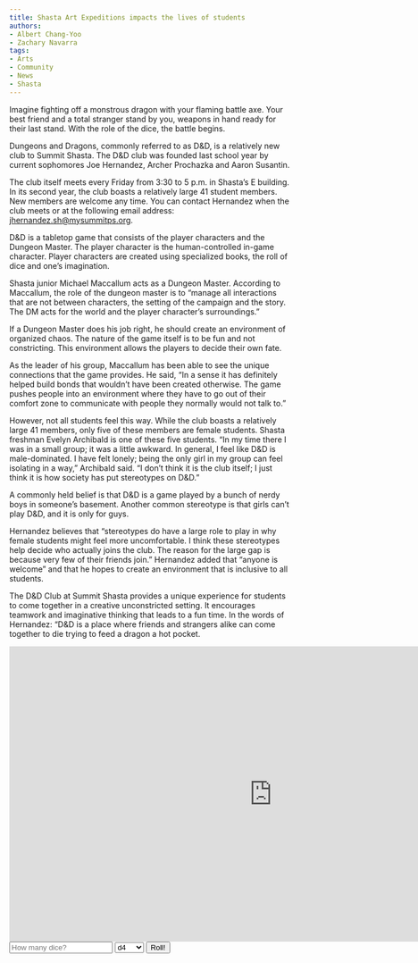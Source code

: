 ```yaml
---
title: Shasta Art Expeditions impacts the lives of students
authors:
- Albert Chang-Yoo 
- Zachary Navarra
tags:
- Arts
- Community
- News
- Shasta
---
```

Imagine fighting off a monstrous dragon with your flaming battle axe. Your best friend and a total stranger stand by you, weapons in hand ready for their last stand. With the role of the dice, the battle begins.

Dungeons and Dragons, commonly referred to as D&D, is a relatively new club to Summit Shasta. The D&D club was founded last school year by current sophomores Joe Hernandez, Archer Prochazka and Aaron Susantin.

The club itself meets every Friday from 3:30 to 5 p.m. in Shasta’s E building. In its second year, the club boasts a relatively large 41 student members. New members are welcome any time. You can contact Hernandez when the club meets or at the following email address: jhernandez.sh@mysummitps.org.

D&D is a tabletop game that consists of the player characters and the Dungeon Master. The player character is the human-controlled in-game character. Player characters are created using specialized books, the roll of dice and one’s imagination.

Shasta junior Michael Maccallum acts as a Dungeon Master. According to Maccallum, the role of the dungeon master is to “manage all interactions that are not between characters, the setting of the campaign and the story. The DM acts for the world and the player character’s surroundings.”

If a Dungeon Master does his job right, he should create an environment of organized chaos. The nature of the game itself is to be fun and not constricting. This environment allows the players to decide their own fate.

As the leader of his group, Maccallum has been able to see the unique connections that the game provides. He said, “In a sense it has definitely helped build bonds that wouldn’t have been created otherwise. The game pushes people into an environment where they have to go out of their comfort zone to communicate with people they normally would not talk to.”

However, not all students feel this way. While the club boasts a relatively large 41 members, only five of these members are female students. Shasta freshman Evelyn Archibald is one of these five students. “In my time there I was in a small group; it was a little awkward. In general, I feel like D&D is male-dominated. I have felt lonely; being the only girl in my group can feel isolating in a way,” Archibald said. “I don’t think it is the club itself; I just think it is how society has put stereotypes on D&D.”

A commonly held belief is that D&D is a game played by a bunch of nerdy boys in someone’s basement. Another common stereotype is that girls can’t play D&D, and it is only for guys.

Hernandez believes that “stereotypes do have a large role to play in why female students might feel more uncomfortable. I think these stereotypes help decide who actually joins the club. The reason for the large gap is because very few of their friends join.” Hernandez added that “anyone is welcome” and that he hopes to create an environment that is inclusive to all students.

The D&D Club at Summit Shasta provides a unique experience for students to come together in a creative unconstricted setting. It encourages teamwork and imaginative thinking that leads to a fun time. In the words of Hernandez: “D&D is a place where friends and strangers alike can come together to die trying to feed a dragon a hot pocket.

<iframe width="940" height="529" src="https://www.youtube.com/embed/RhyVNV_-GDg" frameborder="0" allow="accelerometer; autoplay; encrypted-media; gyroscope; picture-in-picture" allowfullscreen></iframe>
<input id="diceCount" placeholder="How many dice?"/>
<select id = "dieType">
    <option>d4</option>
    <option>d6</option>
    <option>d8</option>
    <option>d10</option>
    <option>d12</option>
    <option>d20</option>
    <option>d100</option>
</select>
<button id = "roll">Roll!</button>
<div id = "results"></div>
<script type="text/javascript" src="/interaction/diceroller.js"></script>
